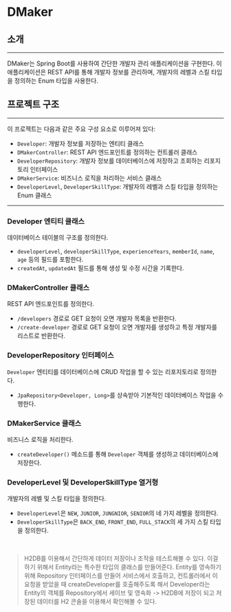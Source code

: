 # DMaker

## 소개

---
DMaker는 Spring Boot를 사용하여 간단한 개발자 관리 애플리케이션을 구현한다. 이 애플리케이션은 REST API를 통해 개발자 정보를 관리하며, 개발자의 레벨과 스킬 타입을 정의하는 Enum 타입을 사용한다.

## 프로젝트 구조

---
이 프로젝트는 다음과 같은 주요 구성 요소로 이루어져 있다:

- `Developer`: 개발자 정보를 저장하는 엔티티 클래스
- `DMakerController`: REST API 엔드포인트를 정의하는 컨트롤러 클래스
- `DeveloperRepository`: 개발자 정보를 데이터베이스에 저장하고 조회하는 리포지토리 인터페이스
- `DMakerService`: 비즈니스 로직을 처리하는 서비스 클래스
- `DeveloperLevel`, `DeveloperSkillType`: 개발자의 레벨과 스킬 타입을 정의하는 Enum 클래스

---

### Developer 엔티티 클래스
데이터베이스 테이블의 구조를 정의한다.
- `developerLevel`, `developerSkillType`, `experienceYears`, `memberId`, `name`, `age` 등의 필드를 포함한다.
- `createdAt`, `updatedAt` 필드를 통해 생성 및 수정 시간을 기록한다.

### DMakerController 클래스
REST API 엔드포인트를 정의한다.
- `/developers` 경로로 GET 요청이 오면 개발자 목록을 반환한다.
- `/create-developer` 경로로 GET 요청이 오면 개발자를 생성하고 특정 개발자를 리스트로 반환한다.

### DeveloperRepository 인터페이스
`Developer` 엔티티를 데이터베이스에 CRUD 작업을 할 수 있는 리포지토리로 정의한다.
- `JpaRepository<Developer, Long>`를 상속받아 기본적인 데이터베이스 작업을 수행한다.

### DMakerService 클래스
비즈니스 로직을 처리한다.
- `createDeveloper()` 메소드를 통해 `Developer` 객체를 생성하고 데이터베이스에 저장한다.

### DeveloperLevel 및 DeveloperSkillType 열거형
개발자의 레벨 및 스킬 타입을 정의한다.
- `DeveloperLevel`은 `NEW`, `JUNIOR`, `JUNGNIOR`, `SENIOR`의 네 가지 레벨을 정의한다.
- `DeveloperSkillType`은 `BACK_END`, `FRONT_END`, `FULL_STACK`의 세 가지 스킬 타입을 정의한다.

<br>

> H2DB를 이용해서 간단하게 데이터 저장이나 조작을 테스트해볼 수 있다.
이걸 하기 위해서 Entity라는 특수한 타입의 클래스를 만들어준다.
Entity를 영속하기 위해 Repository 인터페이스를 만들어 서비스에서 호출하고,
컨트롤러에서 이 요청을 받았을 때 createDeveloper를 호출해주도록 해서 Developer라는 Entity의 객체를 Repository에서 세이브 및 영속화
-> H2DB에 저장이 되고 저장된 데이터를 H2 콘솔을 이용해서 확인해볼 수 있다.
